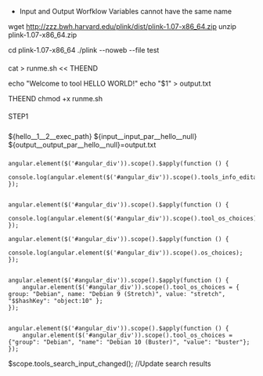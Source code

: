 
* Input and Output Worfklow Variables cannot have the same name 

wget http://zzz.bwh.harvard.edu/plink/dist/plink-1.07-x86_64.zip 
unzip plink-1.07-x86_64.zip

cd plink-1.07-x86_64
./plink --noweb --file test


####
cat > runme.sh << THEEND

echo "Welcome to tool HELLO WORLD!"
echo "\$1" > output.txt

THEEND
chmod +x runme.sh 

####

STEP1

#####
${hello__1__2__exec_path} ${input__input_par__hello__null}
${output__output_par__hello__null}=output.txt 

#####


```
angular.element($('#angular_div')).scope().$apply(function () {
	console.log(angular.element($('#angular_div')).scope().tools_info_editable);
});


angular.element($('#angular_div')).scope().$apply(function () {
    console.log(angular.element($('#angular_div')).scope().tool_os_choices);
});

angular.element($('#angular_div')).scope().$apply(function () {
    console.log(angular.element($('#angular_div')).scope().os_choices);
});


angular.element($('#angular_div')).scope().$apply(function () {
	angular.element($('#angular_div')).scope().tool_os_choices = { group: "Debian", name: "Debian 9 (Stretch)", value: "stretch", "$$hashKey": "object:10" };
});


angular.element($('#angular_div')).scope().$apply(function () {
	angular.element($('#angular_div')).scope().tool_os_choices = {"group": "Debian", "name": "Debian 10 (Buster)", "value": "buster"};
});

```

$scope.tools_search_input_changed(); //Update search results


